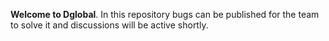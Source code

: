 **Welcome to Dglobal**.
In this repository bugs can be published for the team to solve it and discussions will be active shortly.

